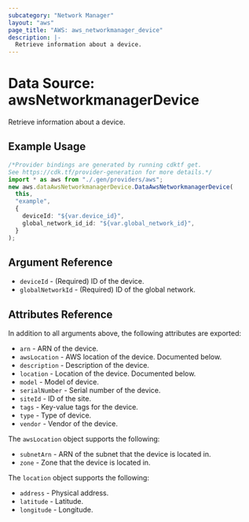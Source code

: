```yaml
---
subcategory: "Network Manager"
layout: "aws"
page_title: "AWS: aws_networkmanager_device"
description: |-
  Retrieve information about a device.
---
```


# Data Source: awsNetworkmanagerDevice

Retrieve information about a device.

## Example Usage

```typescript
/*Provider bindings are generated by running cdktf get.
See https://cdk.tf/provider-generation for more details.*/
import * as aws from "./.gen/providers/aws";
new aws.dataAwsNetworkmanagerDevice.DataAwsNetworkmanagerDevice(
  this,
  "example",
  {
    deviceId: "${var.device_id}",
    global_network_id_id: "${var.global_network_id}",
  }
);

```

## Argument Reference

* `deviceId` - (Required) ID of the device.
* `globalNetworkId` - (Required) ID of the global network.

## Attributes Reference

In addition to all arguments above, the following attributes are exported:

* `arn` - ARN of the device.
* `awsLocation` - AWS location of the device. Documented below.
* `description` - Description of the device.
* `location` - Location of the device. Documented below.
* `model` - Model of device.
* `serialNumber` - Serial number of the device.
* `siteId` - ID of the site.
* `tags` - Key-value tags for the device.
* `type` - Type of device.
* `vendor` - Vendor of the device.

The `awsLocation` object supports the following:

* `subnetArn` - ARN of the subnet that the device is located in.
* `zone` - Zone that the device is located in.

The `location` object supports the following:

* `address` - Physical address.
* `latitude` - Latitude.
* `longitude` - Longitude.
